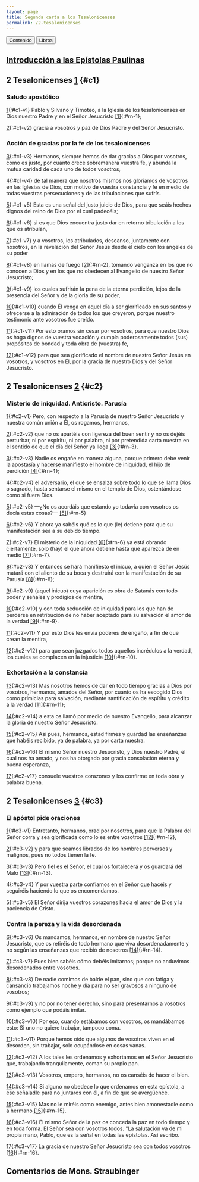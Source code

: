```yaml
---
layout: page
title: Segunda carta a los Tesalonicenses
permalink: /2-tesalonicenses
---
```


<div class="navigation">
   <input type="button" popovertarget="toc" value="Contenido">
   <input type="button" popovertarget="books" value="Libros">
</div>

<div id="books" markdown="1" popover>

   {% include book-list.md %}
</div>

<div id="toc" markdown="1" popover>

   - Tabla de contenido
   {:toc}
</div>

## [Introducción a las Epístolas Paulinas](epistolas-paulinas)

## 2 Tesalonicenses [1](#c1) {#c1}

### Saludo apostólico

[1](#c1-v1){:#c1-v1} Pablo y Silvano y Timoteo, a la Iglesia de los tesalonicenses en Dios nuestro Padre y en el Señor Jesucristo [[1]](#n-1){:#rn-1};

[2](#c1-v2){:#c1-v2} gracia a vosotros y paz de Dios Padre y del Señor Jesucristo.

### Acción de gracias por la fe de los tesalonicenses

[3](#c1-v3){:#c1-v3} Hermanos, siempre hemos de dar gracias a Dios por vosotros, como es justo, por cuanto crece sobremanera vuestra fe, y abunda la mutua caridad de cada uno de todos vosotros,

[4](#c1-v4){:#c1-v4} de tal manera que nosotros mismos nos gloriamos de vosotros en las Iglesias de Dios, con motivo de vuestra constancia y fe en medio de todas vuestras persecuciones y de las tribulaciones que sufrís.

[5](#c1-v5){:#c1-v5} Esta es una señal del justo juicio de Dios, para que seáis hechos dignos del reino de Dios por el cual padecéis;

[6](#c1-v6){:#c1-v6} si es que Dios encuentra justo dar en retorno tribulación a los que os atribulan,

[7](#c1-v7){:#c1-v7} y a vosotros, los atribulados, descanso, juntamente con nosotros, en la revelación del Señor Jesús desde el cielo con los ángeles de su poder

[8](#c1-v8){:#c1-v8} en llamas de fuego [[2]](#n-2){:#rn-2}, tomando venganza en los que no conocen a Dios y en los que no obedecen al Evangelio de nuestro Señor Jesucristo;

[9](#c1-v9){:#c1-v9} los cuales sufrirán la pena de la eterna perdición, lejos de la presencia del Señor y de la gloria de su poder,

[10](#c1-v10){:#c1-v10} cuando Él venga en aquel día a ser glorificado en sus santos y ofrecerse a la admiración de todos los que creyeron, porque nuestro testimonio ante vosotros fue creído.

[11](#c1-v11){:#c1-v11} Por esto oramos sin cesar por vosotros, para que nuestro Dios os haga dignos de vuestra vocación y cumpla poderosamente todos (sus) propósitos de bondad y toda obra de (vuestra) fe,

[12](#c1-v12){:#c1-v12} para que sea glorificado el nombre de nuestro Señor Jesús en vosotros, y vosotros en Él, por la gracia de nuestro Dios y del Señor Jesucristo.

## 2 Tesalonicenses [2](#c2) {#c2}

### Misterio de iniquidad. Anticristo. Parusía

[1](#c2-v1){:#c2-v1} Pero, con respecto a la Parusía de nuestro Señor Jesucristo y nuestra común unión a Él, os rogamos, hermanos,

[2](#c2-v2){:#c2-v2} que no os apartéis con ligereza del buen sentir y no os dejéis perturbar, ni por espíritu, ni por palabra, ni por pretendida carta nuestra en el sentido de que el día del Señor ya llega [[3]](#n-3){:#rn-3}.

[3](#c2-v3){:#c2-v3} Nadie os engañe en manera alguna, porque primero debe venir la apostasía y hacerse manifiesto el hombre de iniquidad, el hijo de perdición [[4]](#n-4){:#rn-4};

[4](#c2-v4){:#c2-v4} el adversario, el que se ensalza sobre todo lo que se llama Dios o sagrado, hasta sentarse el mismo en el templo de Dios, ostentándose como si fuera Dios.

[5](#c2-v5){:#c2-v5} —¿No os acordáis que estando yo todavía con vosotros os decía estas cosas?— [[5]](#n-5){:#rn-5}

[6](#c2-v6){:#c2-v6} Y ahora ya sabéis qué es lo que (le) detiene para que su manifestación sea a su debido tiempo.

[7](#c2-v7){:#c2-v7} El misterio de la iniquidad [[6]](#n-6){:#rn-6} ya está obrando ciertamente, solo (hay) el que ahora detiene hasta que aparezca de en medio [[7]](#n-7){:#rn-7}.

[8](#c2-v8){:#c2-v8} Y entonces se hará manifiesto el inicuo, a quien el Señor Jesús matará con el aliento de su boca y destruirá con la manifestación de su Parusía [[8]](#n-8){:#rn-8};

[9](#c2-v9){:#c2-v9} (aquel inicuo) cuya aparición es obra de Satanás con todo poder y señales y prodigios de mentira,

[10](#c2-v10){:#c2-v10} y con toda seducción de iniquidad para los que han de perderse en retribución de no haber aceptado para su salvación el amor de la verdad [[9]](#n-9){:#rn-9}.

[11](#c2-v11){:#c2-v11} Y por esto Dios les envía poderes de engaño, a fin de que crean la mentira,

[12](#c2-v12){:#c2-v12} para que sean juzgados todos aquellos incrédulos a la verdad, los cuales se complacen en la injusticia [[10]](#n-10){:#rn-10}.

### Exhortación a la constancia

[13](#c2-v13){:#c2-v13} Mas nosotros hemos de dar en todo tiempo gracias a Dios por vosotros, hermanos, amados del Señor, por cuanto os ha escogido Dios como primicias para salvación, mediante santificación de espíritu y crédito a la verdad [[11]](#n-11){:#rn-11};

[14](#c2-v14){:#c2-v14} a esta os llamó por medio de nuestro Evangelio, para alcanzar la gloria de nuestro Señor Jesucristo.

[15](#c2-v15){:#c2-v15} Así pues, hermanos, estad firmes y guardad las enseñanzas que habéis recibido, ya de palabra, ya por carta nuestra.

[16](#c2-v16){:#c2-v16} El mismo Señor nuestro Jesucristo, y Dios nuestro Padre, el cual nos ha amado, y nos ha otorgado por gracia consolación eterna y buena esperanza,

[17](#c2-v17){:#c2-v17} consuele vuestros corazones y los confirme en toda obra y palabra buena.

## 2 Tesalonicenses [3](#c3) {#c3}

### El apóstol pide oraciones

[1](#c3-v1){:#c3-v1} Entretanto, hermanos, orad por nosotros, para que la Palabra del Señor corra y sea glorificada como lo es entre vosotros [[12]](#n-12){:#rn-12},

[2](#c3-v2){:#c3-v2} y para que seamos librados de los hombres perversos y malignos, pues no todos tienen la fe.

[3](#c3-v3){:#c3-v3} Pero fiel es el Señor, el cual os fortalecerá y os guardará del Malo [[13]](#n-13){:#rn-13}.

[4](#c3-v4){:#c3-v4} Y por vuestra parte confiamos en el Señor que hacéis y seguiréis haciendo lo que os encomendamos.

[5](#c3-v5){:#c3-v5} El Señor dirija vuestros corazones hacia el amor de Dios y la paciencia de Cristo.

### Contra la pereza y la vida desordenada

[6](#c3-v6){:#c3-v6} Os mandamos, hermanos, en nombre de nuestro Señor Jesucristo, que os retiréis de todo hermano que viva desordenadamente y no según las enseñanzas que recibió de nosotros [[14]](#n-14){:#rn-14}.

[7](#c3-v7){:#c3-v7} Pues bien sabéis cómo debéis imitarnos; porque no anduvimos desordenados entre vosotros.

[8](#c3-v8){:#c3-v8} De nadie comimos de balde el pan, sino que con fatiga y cansancio trabajamos noche y día para no ser gravosos a ninguno de vosotros;

[9](#c3-v9){:#c3-v9} y no por no tener derecho, sino para presentarnos a vosotros como ejemplo que podáis imitar.

[10](#c3-v10){:#c3-v10} Por eso, cuando estábamos con vosotros, os mandábamos esto: Si uno no quiere trabajar, tampoco coma.

[11](#c3-v11){:#c3-v11} Porque hemos oído que algunos de vosotros viven en el desorden, sin trabajar, solo ocupándose en cosas vanas.

[12](#c3-v12){:#c3-v12} A los tales les ordenamos y exhortamos en el Señor Jesucristo que, trabajando tranquilamente, coman su propio pan.

[13](#c3-v13){:#c3-v13} Vosotros, empero, hermanos, no os canséis de hacer el bien.

[14](#c3-v14){:#c3-v14} Si alguno no obedece lo que ordenamos en esta epístola, a ese señaladle para no juntaros con él, a fin de que se avergüence.

[15](#c3-v15){:#c3-v15} Mas no le miréis como enemigo, antes bien amonestadle como a hermano [[15]](#n-15){:#rn-15}.

[16](#c3-v16){:#c3-v16} El mismo Señor de la paz os conceda la paz en todo tiempo y en toda forma. El Señor sea con vosotros todos. "La salutación va de mi propia mano, Pablo, que es la señal en todas las epístolas. Así escribo.

[17](#c3-v17){:#c3-v17} La gracia de nuestro Señor Jesucristo sea con todos vosotros [[16]](#n-16){:#rn-16}.

## Comentarios de Mons. Straubinger

<!--Total de referencias: 16-->
<!--Rango original de referencias: 12271 - 12286-->
